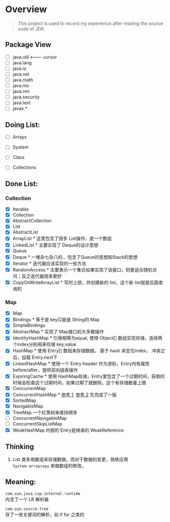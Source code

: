 # Overview

> This project is used to record my experience after reading the source code of JDK.

## Package View

- [ ] java.util             <---  cursor
- [ ] java.lang
- [ ] java.io
- [ ] java.net
- [ ] java.math
- [ ] java.nio
- [ ] java.rmi
- [ ] java.security
- [ ] java.text
- [ ] javax.*

## Doing List:

- [ ] Arrays
- [ ] System
- [ ] Class
- [ ] Collections


## Done List:

### Collection

- [X] Iterable
- [X] Collection
- [X] AbstractCollection
- [X] List
- [X] AbstractList
- [X] ArrayList * 这里包含了很多 List操作，是一个数组
- [X] LinkedList * 主要实现了 Deque的设计思想
- [X] Queue
- [X] Deque * 一堆杂七杂八的... 包含了Queue的思想和Stack的思想
- [X] Iterator * 迭代器应该实现的一些方法
- [X] RandomAccess * 主要表示一个集合如果实现了该接口，则更适合随机访问；反之迭代器效率更好
- [X] CopyOnWriteArrayList * 写时上锁，并创建新的 list，这个新 list就是后面查询的

### Map

- [X] Map
- [X] Bindings * 等于是 key只能是 String的 Map
- [X] SimpleBindings
- [X] AbstractMap * 实现了 Map接口的大多数操作
- [X] IdentityHashMap * 引用相等为equal, 使用 Object[] 数组实现存储，连续两个index分别用来存储 key,value
- [X] HashMap * 使用 Entry[] 数组来存储数据， 基于 hash 来定位index， 冲突之后，加载 Entry.next下
- [X] LinkedHashMap * 使用一个 Entry header 作为游标，Entry内有属性 before/after，提供双向链表操作
- [X] ExpiringCache * 使用 HashMap存储，Entry里包含了一个过期时间，获取的时候会检查这个过期时间，如果过期了就删除。这个有存储数量上限
- [X] ConcurrentMap
- [X] ConcurrentHashMap * [参考 1][ConcurrentHashMap01], [参考 2](ConcurrentHashMap02) 先完成了一版
- [X] SortedMap
- [X] NavigableMap
- [X] TreeMap 一个红黑树来维持顺序
- [ ] ConcurrentNavigableMap
- [ ] ConcurrentSkipListMap
- [X] WeakHashMap 内部的 Entry是继承的 WeakReference

## Thinking

1. List 类多用数组来存储数据，而对于数据的变更，熟练应用 `System.arraycopy` 来做数组的修改。

## Meaning:

`com.sun.java_cup.internal.runtime`  
内含了一个 LR 解析器

`com.sun.source.tree`  
存了一些关键词的解析，如 if for 之类的


[ConcurrentHashMap01]: https://www.ibm.com/developerworks/cn/java/java-lo-concurrenthashmap/index.html
[ConcurrentHashMap02]: http://www.infoq.com/cn/articles/ConcurrentHashMap
